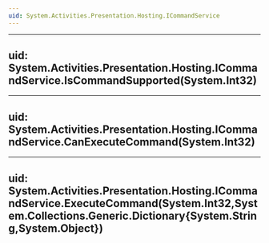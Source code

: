 ```yaml
---
uid: System.Activities.Presentation.Hosting.ICommandService
---
```


---
uid: System.Activities.Presentation.Hosting.ICommandService.IsCommandSupported(System.Int32)
---

---
uid: System.Activities.Presentation.Hosting.ICommandService.CanExecuteCommand(System.Int32)
---

---
uid: System.Activities.Presentation.Hosting.ICommandService.ExecuteCommand(System.Int32,System.Collections.Generic.Dictionary{System.String,System.Object})
---
